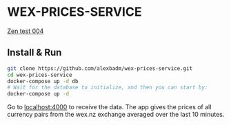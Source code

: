 # WEX-PRICES-SERVICE

[Zen test 004](http://telegra.ph/Zen-test-004-03-30)

## Install & Run

```sh
git clone https://github.com/alexbadm/wex-prices-service.git
cd wex-prices-service
docker-compose up -d db
# Wait for the database to initialize, and then you can start by:
docker-compose up -d
```

Go to [localhost:4000](http://localhost:4000) to receive the data.
The app gives the prices of all currency pairs from the wex.nz exchange averaged over the last 10 minutes.
